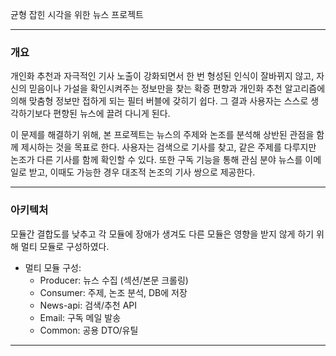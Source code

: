 균형 잡힌 시각을 위한 뉴스 프로젝트
***

### 개요 
개인화 추천과 자극적인 기사 노출이 강화되면서 한 번 형성된 인식이 잘바뀌지 않고, 자신의 믿음이나 가설을 확인시켜주는 정보만을 찾는 확증 편향과 개인화 추천 알고리즘에 의해 맞춤형 정보만 접하게 되는 필터 버블에 갖히기 쉽다. 그 결과 사용자는 스스로 생각하기보다 편향된 뉴스에 끌려 다니게 된다. 

이 문제를 해결하기 위해, 본 프로젝트는 뉴스의 주제와 논조를 분석해 상반된 관점을 함께 제시하는 것을 목표로 한다. 사용자는 검색으로 기사를 찾고, 같은 주제를 다루지만 논조가 다른 기사를 함께 확인할 수 있다. 또한 구독 기능을 통해 관심 분야 뉴스를 이메일로 받고, 이때도 가능한 경우 대조적 논조의 기사 쌍으로 제공한다.

***
### 아키텍처
모듈간 결합도를 낮추고 각 모듈에 장애가 생겨도 다른 모듈은 영향을 받지 않게 하기 위해 멀티 모듈로 구성하였다.
+ 멀티 모듈 구성:
  + Producer: 뉴스 수집 (섹션/본문 크롤링)
  + Consumer: 주제, 논조 분석, DB에 저장
  + News-api: 검색/추천 API
  + Email: 구독 메일 발송
  + Common: 공용 DTO/유틸

***



